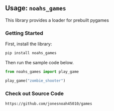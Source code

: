 ## Usage: `noahs_games`

This library provides a loader for prebuilt pygames

### Getting Started

First, install the library:

```bash
pip install noahs_games
```

Then run the sample code below.

```python
from noahs_games import play_game

play_game("zombie_shooter")

```



### Check out Source Code

`https://github.com/jonesnoah45010/games`




